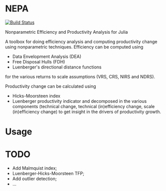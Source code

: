 # NEPA
[![Build Status](https://travis-ci.org/kepiej/NEPA.svg?branch=master)](https://travis-ci.org/kepiej/NEPA)

Nonparametric Efficiency and Productivity Analysis for Julia

A toolbox for doing efficiency analysis and computing productivity change using nonparametric techniques. Efficiency can be computed using
* Data Envelopment Analysis (DEA)
* Free Disposal Hulls (FDH)
* Luenberger's directional distance functions

for the various returns to scale assumptions (VRS, CRS, NIRS and NDRS).

Productivity change can be calculated using
* Hicks-Moorsteen index
* Luenberger productivity indicator
and decomposed in the various components (technical change, technical (in)efficiency change, scale (in)efficiency change) to get insight in the drivers of productivity growth.

# Usage

# TODO

* Add Malmquist index;
* Luenberger-Hicks-Moorsteen TFP;
* Add outlier detection;
* ...
